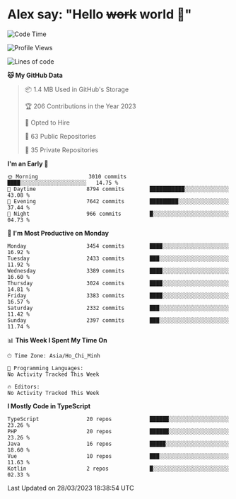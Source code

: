 # Alex say: "Hello ~~work~~ world 🐾"

<!--START_SECTION:waka-->
![Code Time](http://img.shields.io/badge/Code%20Time-839%20hrs%205%20mins-blue)

![Profile Views](http://img.shields.io/badge/Profile%20Views-1-blue)

![Lines of code](https://img.shields.io/badge/From%20Hello%20World%20I%27ve%20Written-41.9%20million%20lines%20of%20code-blue)

**🐱 My GitHub Data** 

> 📦 1.4 MB Used in GitHub's Storage 
 > 
> 🏆 206 Contributions in the Year 2023
 > 
> 💼 Opted to Hire
 > 
> 📜 63 Public Repositories 
 > 
> 🔑 35 Private Repositories 
 > 
**I'm an Early 🐤** 

```text
🌞 Morning                3010 commits        ████░░░░░░░░░░░░░░░░░░░░░   14.75 % 
🌆 Daytime                8794 commits        ███████████░░░░░░░░░░░░░░   43.08 % 
🌃 Evening                7642 commits        █████████░░░░░░░░░░░░░░░░   37.44 % 
🌙 Night                  966 commits         █░░░░░░░░░░░░░░░░░░░░░░░░   04.73 % 
```
📅 **I'm Most Productive on Monday** 

```text
Monday                   3454 commits        ████░░░░░░░░░░░░░░░░░░░░░   16.92 % 
Tuesday                  2433 commits        ███░░░░░░░░░░░░░░░░░░░░░░   11.92 % 
Wednesday                3389 commits        ████░░░░░░░░░░░░░░░░░░░░░   16.60 % 
Thursday                 3024 commits        ████░░░░░░░░░░░░░░░░░░░░░   14.81 % 
Friday                   3383 commits        ████░░░░░░░░░░░░░░░░░░░░░   16.57 % 
Saturday                 2332 commits        ███░░░░░░░░░░░░░░░░░░░░░░   11.42 % 
Sunday                   2397 commits        ███░░░░░░░░░░░░░░░░░░░░░░   11.74 % 
```


📊 **This Week I Spent My Time On** 

```text
🕑︎ Time Zone: Asia/Ho_Chi_Minh

💬 Programming Languages: 
No Activity Tracked This Week

🔥 Editors: 
No Activity Tracked This Week
```

**I Mostly Code in TypeScript** 

```text
TypeScript               20 repos            ██████░░░░░░░░░░░░░░░░░░░   23.26 % 
PHP                      20 repos            ██████░░░░░░░░░░░░░░░░░░░   23.26 % 
Java                     16 repos            █████░░░░░░░░░░░░░░░░░░░░   18.60 % 
Vue                      10 repos            ███░░░░░░░░░░░░░░░░░░░░░░   11.63 % 
Kotlin                   2 repos             █░░░░░░░░░░░░░░░░░░░░░░░░   02.33 % 
```




 Last Updated on 28/03/2023 18:38:54 UTC
<!--END_SECTION:waka-->
